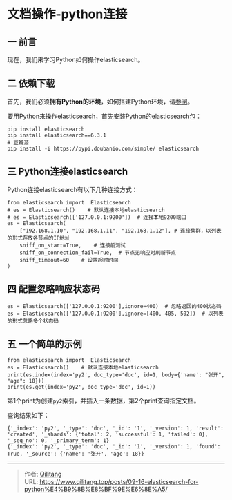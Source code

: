 # 文档操作-python连接

## 一 前言

现在，我们来学习Python如何操作elasticsearch。

## 二 依赖下载

首先，我们必须**拥有Python的环境**，如何搭建Python环境，请[参阅](https://www.cnblogs.com/Neeo/p/9681427.html)。

要用Python来操作elasticsearch，首先安装Python的elasticsearch包：

```
pip install elasticsearch
pip install elasticsearch==6.3.1
# 豆瓣源
pip install -i https://pypi.doubanio.com/simple/ elasticsearch
```

## 三 Python连接elasticsearch

Python连接elasticsearch有以下几种连接方式：

```
from elasticsearch import  Elasticsearch
# es = Elasticsearch()    # 默认连接本地elasticsearch
# es = Elasticsearch(['127.0.0.1:9200'])  # 连接本地9200端口
es = Elasticsearch(
    ["192.168.1.10", "192.168.1.11", "192.168.1.12"], # 连接集群，以列表的形式存放各节点的IP地址
    sniff_on_start=True,    # 连接前测试
    sniff_on_connection_fail=True,  # 节点无响应时刷新节点
    sniff_timeout=60    # 设置超时时间
)
```

## 四 配置忽略响应状态码

```
es = Elasticsearch(['127.0.0.1:9200'],ignore=400)  # 忽略返回的400状态码
es = Elasticsearch(['127.0.0.1:9200'],ignore=[400, 405, 502])  # 以列表的形式忽略多个状态码
```

## 五 一个简单的示例

```
from elasticsearch import  Elasticsearch
es = Elasticsearch()    # 默认连接本地elasticsearch
print(es.index(index='py2', doc_type='doc', id=1, body={'name': "张开", "age": 18}))
print(es.get(index='py2', doc_type='doc', id=1))
```

第1个print为创建`py2`索引，并插入一条数据，第2个print查询指定文档。

查询结果如下：

```
{'_index': 'py2', '_type': 'doc', '_id': '1', '_version': 1, 'result': 'created', '_shards': {'total': 2, 'successful': 1, 'failed': 0}, '_seq_no': 0, '_primary_term': 1}
{'_index': 'py2', '_type': 'doc', '_id': '1', '_version': 1, 'found': True, '_source': {'name': '张开', 'age': 18}}
```


---

> 作者: [Qilitang](https://github.com/qilitang)  
> URL: https://www.qilitang.top/posts/09-16-elasticsearch-for-python%E4%B9%8B%E8%BF%9E%E6%8E%A5/  

